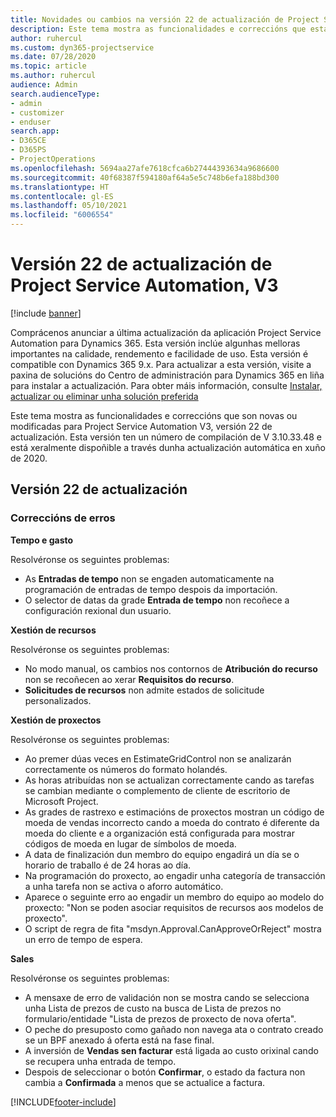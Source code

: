 ```yaml
---
title: Novidades ou cambios na versión 22 de actualización de Project Service Automation, V3
description: Este tema mostra as funcionalidades e correccións que están dispoñibles la versión 22 de actualización de Project Service Automation, V3.
author: ruhercul
ms.custom: dyn365-projectservice
ms.date: 07/28/2020
ms.topic: article
ms.author: ruhercul
audience: Admin
search.audienceType:
- admin
- customizer
- enduser
search.app:
- D365CE
- D365PS
- ProjectOperations
ms.openlocfilehash: 5694aa27afe7618cfca6b27444393634a9686600
ms.sourcegitcommit: 40f68387f594180af64a5e5c748b6efa188bd300
ms.translationtype: HT
ms.contentlocale: gl-ES
ms.lasthandoff: 05/10/2021
ms.locfileid: "6006554"
---
```

# <a name="project-service-automation-update-release-22-v3"></a>Versión 22 de actualización de Project Service Automation, V3

[!include [banner](../includes/psa-now-project-operations.md)]

Comprácenos anunciar a última actualización da aplicación Project Service Automation para Dynamics 365. Esta versión inclúe algunhas melloras importantes na calidade, rendemento e facilidade de uso. Esta versión é compatible con Dynamics 365 9.x. Para actualizar a esta versión, visite a paxina de solucións do Centro de administración para Dynamics 365 en liña para instalar a actualización. Para obter máis información, consulte [Instalar, actualizar ou eliminar unha solución preferida](/power-platform/admin/install-remove-preferred-solution)

Este tema mostra as funcionalidades e correccións que son novas ou modificadas para Project Service Automation V3, versión 22 de actualización. Esta versión ten un número de compilación de V 3.10.33.48 e está xeralmente dispoñible a través dunha actualización automática en xuño de 2020.

## <a name="update-release-22"></a>Versión 22 de actualización

### <a name="bug-fixes"></a>Correccións de erros



**Tempo e gasto**

Resolvéronse os seguintes problemas:

- As **Entradas de tempo** non se engaden automaticamente na programación de entradas de tempo despois da importación.
- O selector de datas da grade **Entrada de tempo** non recoñece a configuración rexional dun usuario.

**Xestión de recursos**

Resolvéronse os seguintes problemas:

- No modo manual, os cambios nos contornos de **Atribución do recurso** non se recoñecen ao xerar **Requisitos do recurso**.
- **Solicitudes de recursos** non admite estados de solicitude personalizados.

**Xestión de proxectos**

Resolvéronse os seguintes problemas:

- Ao premer dúas veces en EstimateGridControl non se analizarán correctamente os números do formato holandés.
- As horas atribuídas non se actualizan correctamente cando as tarefas se cambian mediante o complemento de cliente de escritorio de Microsoft Project.
- As grades de rastrexo e estimacións de proxectos mostran un código de moeda de vendas incorrecto cando a moeda do contrato é diferente da moeda do cliente e a organización está configurada para mostrar códigos de moeda en lugar de símbolos de moeda.
- A data de finalización dun membro do equipo engadirá un día se o horario de traballo é de 24 horas ao día.
- Na programación do proxecto, ao engadir unha categoría de transacción a unha tarefa non se activa o aforro automático.
- Aparece o seguinte erro ao engadir un membro do equipo ao modelo do proxecto: "Non se poden asociar requisitos de recursos aos modelos de proxecto". 
- O script de regra de fita "msdyn.Approval.CanApproveOrReject" mostra un erro de tempo de espera.

**Sales**

Resolvéronse os seguintes problemas:

- A mensaxe de erro de validación non se mostra cando se selecciona unha Lista de prezos de custo na busca de Lista de prezos no formulario/entidade "Lista de prezos de proxecto de nova oferta".
- O peche do presuposto como gañado non navega ata o contrato creado se un BPF anexado á oferta está na fase final.
- A inversión de **Vendas sen facturar** está ligada ao custo orixinal cando se recupera unha entrada de tempo.
- Despois de seleccionar o botón **Confirmar**, o estado da factura non cambia a **Confirmada** a menos que se actualice a factura.


[!INCLUDE[footer-include](../includes/footer-banner.md)]